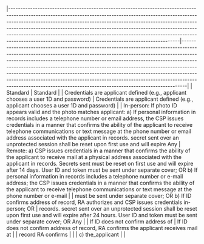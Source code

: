 |----------------------------------------------------------------------------------------------------------------------------------------------------------------------------------------------------------------------------------------------------------------------------------------------------------------------------------------------------------------------------------------------------------------------------------------------------------------------------|--------------------------------------------------------------------------------------------------------------------------------------------------------------------------------------------------------------------------------------------------------------------------------------------------------------------------------------------------------------------------------------------------------------------------------------------------------------------------------------------------------------------------------------------------------------------|
| Standard                                                                                                                                                                                                                                                                                                                                                                                                                                                                   | Standard                                                                                                                                                                                                                                                                                                                                                                                                                                                                                                                                                           |
| Credentials are applicant defined (e.g., applicant chooses a user 1D and password)                                                                                                                                                                                                                                                                                                                                                                                         | Credentials are applicant defined (e.g., applicant chooses a user 1D and password)                                                                                                                                                                                                                                                                                                                                                                                                                                                                                 |
| In-person: If photo ID appears valid and the photo matches applicant: a) If personal information in records includes a telephone number or email address, the CSP issues credentials in a manner that confirms the ability of the applicant to receive telephone communications or   text message at the phone number or email address associated with the applicant in records. secret sent over an unprotected session shall be reset upon first use and will expire Any | Remote: a) CSP issues credentials in a manner that confirms the ability of   the applicant to receive mail at a physical address associated with the applicant in records. Secrets sent must be reset on first use and will expire after 14 days. User ID and token must be sent under separate cover; OR b) If personal information in records includes a telephone number or e-mail address; the CSP issues credentials in a manner that confirms the ability of the applicant to receive telephone communications or text message at the phone number or e-mail |
| must be sent under separate cover; OR b) If ID confirms address of record, RA authorizes and CSP issues credentials in-person; OR                                                                                                                                                                                                                                                                                                                                          | records. secret sent over an unprotected session shall be reset upon first use and will   expire after 24 hours. User ID and token must be sent under separate cover; OR Any                                                                                                                                                                                                                                                                                                                                                                                       |
| If ID does not confirm address of                                                                                                                                                                                                                                                                                                                                                                                                                                          | If ID does not confirm address of record, RA confirms the applicant receives mail at                                                                                                                                                                                                                                                                                                                                                                                                                                                                               |
| record RA confirms                                                                                                                                                                                                                                                                                                                                                                                                                                                         |                                                                                                                                                                                                                                                                                                                                                                                                                                                                                                                                                                    |
| c) the_applicant                                                                                                                                                                                                                                                                                                                                                                                                                                                           |                                                                                                                                                                                                                                                                                                                                                                                                                                                                                                                                                                    |